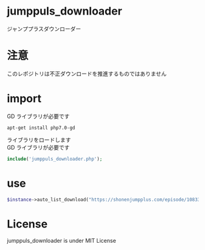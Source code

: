 # jumppuls_downloader

ジャンププラスダウンローダー<br>

# 注意

このレポジトリは不正ダウンロードを推進するものではありません<br>

# import

GD ライブラリが必要です

```ubuntu
apt-get install php7.0-gd
```

ライブラリをロードします<br>
GD ライブラリが必要です

```php
include('jumppuls_downloader.php');
```

# use

```php
$instance->auto_list_download("https://shonenjumpplus.com/episode/10833519556325021865", true,1); //URL 次の話をダウンロードするか 遅延(sec)
```

# License

jumppuls_downloader is under MIT License
